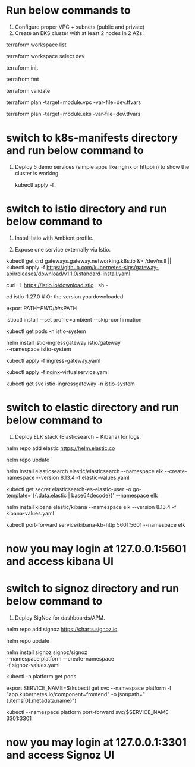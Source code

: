 # Run below commands to
1. Configure proper VPC + subnets (public and private) 
2. Create an EKS cluster with at least 2 nodes in 2 AZs.

terraform workspace list

terraform workspace select dev

terraform init

terrafrom fmt

terraform validate

terraform plan -target=module.vpc -var-file=dev.tfvars

terraform plan -target=module.eks -var-file=dev.tfvars

# switch to k8s-manifests directory and run below command to

1. Deploy 5 demo services (simple apps like nginx or httpbin) to show the cluster is working.

   kubectl apply -f .

# switch to istio directory and run below command to

1. Install Istio with Ambient profile.

2. Expose one service externally via Istio.

  kubectl get crd gateways.gateway.networking.k8s.io &> /dev/null || \
  kubectl apply -f https://github.com/kubernetes-sigs/gateway-api/releases/download/v1.1.0/standard-install.yaml

  curl -L https://istio.io/downloadIstio | sh -

  cd istio-1.27.0  # Or the version you downloaded

  export PATH=$PWD/bin:$PATH

  istioctl install --set profile=ambient --skip-confirmation

  kubectl get pods -n istio-system

  helm install istio-ingressgateway istio/gateway \
  --namespace istio-system
  
  kubectl apply -f ingress-gateway.yaml
  
  kubectl apply -f nginx-virtualservice.yaml
  
  kubectl get svc istio-ingressgateway -n istio-system

# switch to elastic directory and run below command to
1. Deploy ELK stack (Elasticsearch + Kibana) for logs.

  helm repo add elastic https://helm.elastic.co

  helm repo update
  
  helm install elasticsearch elastic/elasticsearch --namespace elk --create-namespace --version 8.13.4 -f elastic-values.yaml
  
  kubectl get secret elasticsearch-es-elastic-user -o go-template='{{.data.elastic | base64decode}}' --namespace elk
  
  helm install kibana elastic/kibana --namespace elk --version 8.13.4 -f kibana-values.yaml
  
  kubectl port-forward service/kibana-kb-http 5601:5601 --namespace elk

# now you may login at 127.0.0.1:5601 and access kibana UI

# switch to signoz directory and run below command to
1. Deploy SigNoz for dashboards/APM.

  helm repo add signoz https://charts.signoz.io

  helm repo update

  helm install signoz signoz/signoz \
  --namespace platform --create-namespace \
  -f signoz-values.yaml
  
  kubectl -n platform get pods
  
  export SERVICE_NAME=$(kubectl get svc --namespace platform -l "app.kubernetes.io/component=frontend" -o jsonpath="{.items[0].metadata.name}")
  
  kubectl --namespace platform port-forward svc/$SERVICE_NAME 3301:3301

# now you may login at 127.0.0.1:3301 and access Signoz UI
